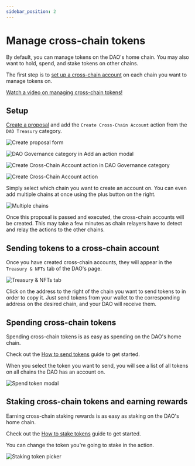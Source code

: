 ```yaml
---
sidebar_position: 2
---
```


# Manage cross-chain tokens

By default, you can manage tokens on the DAO's home chain. You may also want to hold, spend, and stake tokens on other chains.

The first step is to [set up a cross-chain account](https://youtu.be/D4oiQl1Ne7k) on each chain you want to manage tokens on.

[Watch a video on managing cross-chain tokens!](https://youtu.be/5LSe48BcTyk)

## Setup

[Create a proposal](../../dao-governance/proposals/how-to-create-a-proposal) and add the `Create Cross-Chain Account` action from the `DAO Treasury` category.

![Create proposal form](/img/features/proposals/single-choice-proposal.png)

![DAO Governance category in Add an action modal](/img/how-to/add-action-modal-dao-governance-category.png)

![Create Cross-Chain Account action in DAO Governance category](/img/how-to/cross-chain-action-dao-governance-category.png)

![Create Cross-Chain Account action](/img/how-to/create-cross-chain-account-action.png)

Simply select which chain you want to create an account on. You can even add multiple chains at once using the plus button on the right.

![Multiple chains](/img/how-to/create-cross-chain-account-action-multiple.png)

Once this proposal is passed and executed, the cross-chain accounts will be created. This may take a few minutes as chain relayers have to detect and relay the actions to the other chains.

## Sending tokens to a cross-chain account

Once you have created cross-chain accounts, they will appear in the `Treasury & NFTs` tab of the DAO's page.

![Treasury & NFTs tab](/img/how-to/treasury-nfts-tab.png)

Click on the address to the right of the chain you want to send tokens to in order to copy it. Just send tokens from your wallet to the corresponding address on the desired chain, and your DAO will receive them.

## Spending cross-chain tokens

Spending cross-chain tokens is as easy as spending on the DAO's home chain.

Check out the [How to send tokens](./send) guide to get started.

When you select the token you want to send, you will see a list of all tokens on all chains the DAO has an account on.

![Spend token modal](/img/how-to/spend-tokens-modal.png)

## Staking cross-chain tokens and earning rewards

Earning cross-chain staking rewards is as easy as staking on the DAO's home chain.

Check out the [How to stake tokens](./staking) guide to get started.

You can change the token you're going to stake in the action.

![Staking token picker](/img/how-to/staking-token-picker.png)
